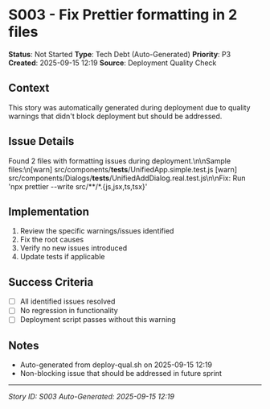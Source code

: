 # S003 - Fix Prettier formatting in 2 files

**Status**: Not Started
**Type**: Tech Debt (Auto-Generated)
**Priority**: P3
**Created**: 2025-09-15 12:19
**Source**: Deployment Quality Check

## Context
This story was automatically generated during deployment due to quality warnings that didn't block deployment but should be addressed.

## Issue Details
Found 2 files with formatting issues during deployment.\n\nSample files:\n[warn] src/components/__tests__/UnifiedApp.simple.test.js
[warn] src/components/Dialogs/__tests__/UnifiedAddDialog.real.test.js\n\nFix: Run 'npx prettier --write src/**/*.{js,jsx,ts,tsx}'

## Implementation
1. Review the specific warnings/issues identified
2. Fix the root causes
3. Verify no new issues introduced
4. Update tests if applicable

## Success Criteria
- [ ] All identified issues resolved
- [ ] No regression in functionality
- [ ] Deployment script passes without this warning

## Notes
- Auto-generated from deploy-qual.sh on 2025-09-15 12:19
- Non-blocking issue that should be addressed in future sprint

---
*Story ID: S003*
*Auto-Generated: 2025-09-15 12:19*
